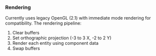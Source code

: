 ### Rendering
Currently uses legacy OpenGL (2.1) with immediate mode rendering for compatibility. The rendering pipeline:
1. Clear buffers
2. Set orthographic projection (-3 to 3 X, -2 to 2 Y)
3. Render each entity using component data
4. Swap buffers